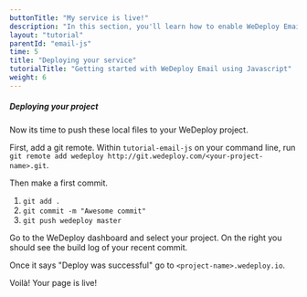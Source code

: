 ```yaml
---
buttonTitle: "My service is live!"
description: "In this section, you'll learn how to enable WeDeploy Email on your application."
layout: "tutorial"
parentId: "email-js"
time: 5
title: "Deploying your service"
tutorialTitle: "Getting started with WeDeploy Email using Javascript"
weight: 6
---
```


##### Deploying your project

Now its time to push these local files to your WeDeploy project.

First, add a git remote. Within `tutorial-email-js` on your command line, run `git remote add wedeploy http://git.wedeploy.com/<your-project-name>.git`.

Then make a first commit. 
1. `git add .`
2. `git commit -m "Awesome commit"`
3. `git push wedeploy master`

Go to the WeDeploy dashboard and select your project. On the right you should see the build log of your recent commit. 

Once it says "Deploy was successful" go to `<project-name>.wedeploy.io`.

Voilà! Your page is live!
